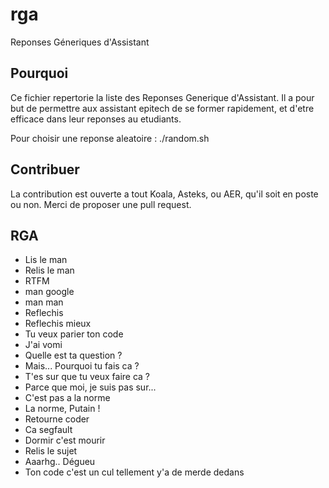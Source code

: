 ﻿# rga
Reponses Géneriques d'Assistant

## Pourquoi

Ce fichier repertorie la liste des Reponses Generique d'Assistant.
Il a pour but de permettre aux assistant epitech de se former rapidement, et
d'etre efficace dans leur reponses au etudiants.

Pour choisir une reponse aleatoire :
    ./random.sh

## Contribuer

La contribution est ouverte a tout Koala, Asteks, ou AER, qu'il soit en poste ou
non. Merci de proposer une pull request.

## RGA

* Lis le man
* Relis le man
* RTFM
* man google
* man man
* Reflechis
* Reflechis mieux
* Tu veux parier ton code
* J'ai vomi
* Quelle est ta question ?
* Mais... Pourquoi tu fais ca ?
* T'es sur que tu veux faire ca ?
* Parce que moi, je suis pas sur...
* C'est pas a la norme
* La norme, Putain !
* Retourne coder
* Ca segfault
* Dormir c'est mourir
* Relis le sujet
* Aaarhg.. Dégueu
* Ton code c'est un cul tellement y'a de merde dedans
